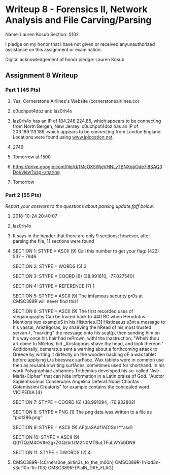 Writeup 8 - Forensics II, Network Analysis and File Carving/Parsing
=====

Name: Lauren Kosub
Section: 0102

I pledge on my honor that I have not given or received anyunauthorized assistance on this assignment or examination.

Digital acknowledgement of honor pledge: Lauren Kosub

## Assignment 8 Writeup

### Part 1 (45 Pts)
1. Yes, Cornerstone Airlines's Website (cornerstoneairlines.co)

2. c0uchpot4doz and laz0rh4x

3. laz0rh4x has an IP of 104.248.224.85, which appears to be connecting from North Bergen, New Jersey. c0uchpot4doz has an IP of 206.189.113.189, which appears to be connecting from London England. Locations were found using www.iplocation.net.

4. 2749

5. Tomorrow at 1500

6. https://drive.google.com/file/d/1McOX5WjeVHNLyTBNXqbOde7l8SAQ3DoI/view?usp=sharing

7. Tomorrow

### Part 2 (55 Pts)

*Report your answers to the questions about parsing update.fpff below.*
1. 2018-10-24 20:40:07

2. laz0rh4x

3. It says in the header that there are only 9 sections; however, after parsing
   the file, 11 sections were found

4. SECTION 1: STYPE = ASCII (9)
   Call this number to get your flag: (422) 537 - 7946

   SECTION 2: STYPE = WORDS (5)
   3

   SECTION 3: STYPE = COORD (6)
   (38.991610, -77.027540)

   SECTION 4: STYPE = REFERENCE (7)
   1 

   SECTION 5: STYPE = ASCII (9)
   The imfamous security pr0s at CMSC389R will never find this!

   SECTION 6: STYPE = ASCII (9)
   The first recorded uses of steganography Can be traced back to 440 BC when Herodotus Mentions two exampleS in his Histories.[3] Histicaeus s3nt a message to his vassal, Arist8goras, by sha9ving the hRead of his most trusted servan-t, "marking" the message onto his scal{p, then sending him on his way once his hair had rePrown, withl the inastructIon, "WheN thou art come to Miletus, bid _Aristagoras shave thy head, and look thereon." Additionally, demaratus sent a warning about a forthcoming attack to Greece by wrIting it dirfectly on the wooden backing oF a wax tablet before applying i_ts beeswax surFace. Wax tablets were in common use then as reusabLe writing surfAces, sometimes used for shorthand. In his work Polygraphiae Johannes Trithemius developed his so-called "Ave-Maria-Cipher" that can hide information in a Latin praise of God. "Auctor Sapientissimus Conseruans Angelica Deferat Nobis Charitas Gotentissimi Creatoris" for example contains the concealed word VICIPEDIA.[4}

   SECTION 7: STYPE = COORD (6)
   (38.991094, -76.932802)

   SECTION 8: STYPE = PNG (1)
   The png data was written to a file as "pic1286.png"

   SECTION 9: STYPE = ASCII (9)
   AF(saSAdf1AD)Snz**asd1

   SECTION 10: STYPE = ASCII (9)
   Q01TQzM4OVIte2gxZGQzbi1zM2N0MTBuLTFuLWYxbDN9

   SECTION 11: STYPE = DWORDS (2)
   4


5. CMSC389R-{c0rners0ne_airlin3s_to_the_m00n}
   CMSC389R-{h1dd3n-s3ct10n-1n-f1l3}
   CMSC389R-{PlaIN_DIfF_FLAG}

